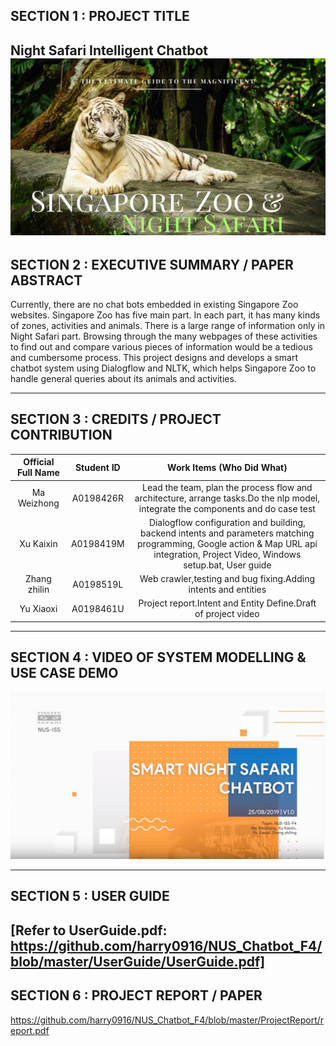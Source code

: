 
## SECTION 1 : PROJECT TITLE
Night Safari Intelligent Chatbot
<img width="812" alt="welcome" src="https://github.com/harry0916/NUS_Chatbot_F4/blob/master/Miscellaneous/banner.jpg">
---

## SECTION 2 : EXECUTIVE SUMMARY / PAPER ABSTRACT
Currently, there are no chat bots embedded in existing Singapore Zoo websites. Singapore Zoo has five main part. In each part, it has many kinds of zones, activities and animals. There is a large range of information only in Night Safari part.  Browsing through the many webpages of these activities to find out and compare various pieces of information would be a tedious and cumbersome process.
This project designs and develops a smart chatbot system using Dialogflow and NLTK, which helps Singapore Zoo to handle general queries about its animals and activities. 

---

## SECTION 3 : CREDITS / PROJECT CONTRIBUTION

| Official Full Name | Student ID   | Work Items (Who Did What)  |
| :------------: | :------------: | :-------------------------: |
|  Ma Weizhong       | A0198426R    |Lead the team, plan the process flow and architecture, arrange tasks.Do the nlp model, integrate the components and do case test |
|  Xu Kaixin         | A0198419M    |Dialogflow configuration and building, backend intents and parameters matching programming, Google action & Map URL api integration, Project Video, Windows setup.bat, User guide |
|  Zhang zhilin      | A0198519L    |Web crawler,testing and bug fixing.Adding intents and entities |
|  Yu Xiaoxi         | A0198461U    |Project report.Intent and Entity Define.Draft of project video |


---

## SECTION 4 : VIDEO OF SYSTEM MODELLING & USE CASE DEMO
[![Watch the video](https://github.com/harry0916/NUS_Chatbot_F4/blob/master/Miscellaneous/nigthsafari.jpeg)](https://www.youtube.com/watch?v=9U6q8HlAHAk&feature=youtu.be)

---

## SECTION 5 : USER GUIDE
[Refer to UserGuide.pdf: https://github.com/harry0916/NUS_Chatbot_F4/blob/master/UserGuide/UserGuide.pdf] 
---

## SECTION 6 : PROJECT REPORT / PAPER
<Github File Link> https://github.com/harry0916/NUS_Chatbot_F4/blob/master/ProjectReport/report.pdf

